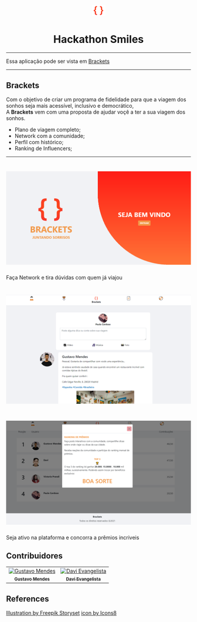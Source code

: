 <h1 align="center">
  <img src="./img/logo.png" style="height:30px">
</h1>

<h1 align="center">
    Hackathon Smiles
</h1>

---

Essa aplicação pode ser vista em <a href="https://brackets-smiles.vercel.app/">Brackets</a>

---

## Brackets

Com o objetivo de criar um programa de fidelidade para que a viagem dos sonhos seja mais acessível, inclusivo e democrático, <br>
A <strong>Brackets</strong> vem com uma proposta de ajudar voçê a ter a sua viagem dos sonhos.

- Plano de viagem completo;
- Network com a comunidade;
- Perfil com histórico;
- Ranking de Influencers;

---

<h1 align="center" >
  <img src="./img/index.png">
</h1>

Faça Network e tira dúvidas com quem já viajou

<h1 align="center" >
      <img src="./img/feed.png" width:"50%";>
</h1>

<h1 align="center">
      <img src="./img/ranking.png" width:"50%">
</h1>

Seja ativo na plataforma e concorra a prêmios incriveis

## Contribuidores

<table>
  <tr>
    <td align="center">
      <a href="https://github.com/Gustavo-Developer">
        <img src="https://avatars.githubusercontent.com/u/71361227?v=4" width="100px;" alt="Gustavo Mendes"/><br>
        <sub>
          <b>Gustavo Mendes</b>
        </sub>
      </a>
    </td>
    <td align="center">
      <a href="https://github.com/DaviESilva">
        <img src="https://avatars.githubusercontent.com/u/49380745?v=4" width="100px;" alt="Davi Evangelista"/><br>
        <sub>
          <b>Davi Evangelista</b>
        </sub>
      </a><br>
    </td>

  </tr>
</table>

## References

<a href="https://storyset.com">Illustration by Freepik Storyset</a>
<a href="https://icons8.com"> icon by Icons8</a>
